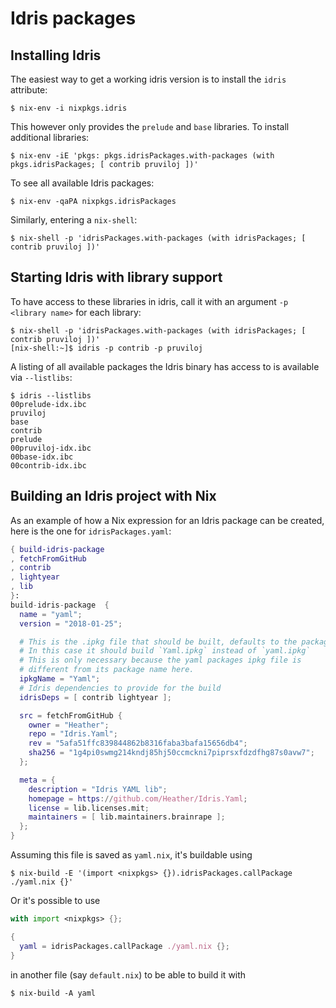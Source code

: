 # Idris packages

## Installing Idris

The easiest way to get a working idris version is to install the `idris` attribute:

```
$ nix-env -i nixpkgs.idris
```

This however only provides the `prelude` and `base` libraries. To install additional libraries:

```
$ nix-env -iE 'pkgs: pkgs.idrisPackages.with-packages (with pkgs.idrisPackages; [ contrib pruviloj ])'
```

To see all available Idris packages:
```
$ nix-env -qaPA nixpkgs.idrisPackages
```

Similarly, entering a `nix-shell`:
```
$ nix-shell -p 'idrisPackages.with-packages (with idrisPackages; [ contrib pruviloj ])'
```

## Starting Idris with library support

To have access to these libraries in idris, call it with an argument `-p <library name>` for each library:

```
$ nix-shell -p 'idrisPackages.with-packages (with idrisPackages; [ contrib pruviloj ])'
[nix-shell:~]$ idris -p contrib -p pruviloj
```

A listing of all available packages the Idris binary has access to is available via `--listlibs`:

```
$ idris --listlibs
00prelude-idx.ibc
pruviloj
base
contrib
prelude
00pruviloj-idx.ibc
00base-idx.ibc
00contrib-idx.ibc
```

## Building an Idris project with Nix

As an example of how a Nix expression for an Idris package can be created, here is the one for `idrisPackages.yaml`:

```nix
{ build-idris-package
, fetchFromGitHub
, contrib
, lightyear
, lib
}:
build-idris-package  {
  name = "yaml";
  version = "2018-01-25";

  # This is the .ipkg file that should be built, defaults to the package name
  # In this case it should build `Yaml.ipkg` instead of `yaml.ipkg`
  # This is only necessary because the yaml packages ipkg file is
  # different from its package name here.
  ipkgName = "Yaml";
  # Idris dependencies to provide for the build
  idrisDeps = [ contrib lightyear ];

  src = fetchFromGitHub {
    owner = "Heather";
    repo = "Idris.Yaml";
    rev = "5afa51ffc839844862b8316faba3bafa15656db4";
    sha256 = "1g4pi0swmg214kndj85hj50ccmckni7piprsxfdzdfhg87s0avw7";
  };

  meta = {
    description = "Idris YAML lib";
    homepage = https://github.com/Heather/Idris.Yaml;
    license = lib.licenses.mit;
    maintainers = [ lib.maintainers.brainrape ];
  };
}
```

Assuming this file is saved as `yaml.nix`, it's buildable using

```
$ nix-build -E '(import <nixpkgs> {}).idrisPackages.callPackage ./yaml.nix {}'
```

Or it's possible to use

```nix
with import <nixpkgs> {};

{
  yaml = idrisPackages.callPackage ./yaml.nix {};
}
```

in another file (say `default.nix`) to be able to build it with

```
$ nix-build -A yaml
```
